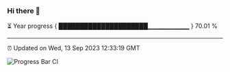 ### Hi there 👋

⏳ Year progress { █████████████████████▁▁▁▁▁▁▁▁▁ } 70.01 %

---

⏰ Updated on Wed, 13 Sep 2023 12:33:19 GMT

![Progress Bar CI](https://github.com/ZhaoGui/ZhaoGui/workflows/Progress%20Bar%20CI/badge.svg)
